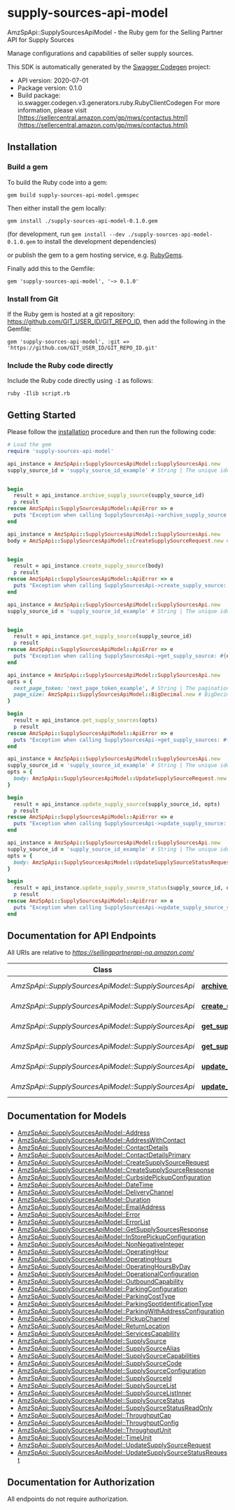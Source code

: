 # supply-sources-api-model

AmzSpApi::SupplySourcesApiModel - the Ruby gem for the Selling Partner API for Supply Sources

Manage configurations and capabilities of seller supply sources.

This SDK is automatically generated by the [Swagger Codegen](https://github.com/swagger-api/swagger-codegen) project:

- API version: 2020-07-01
- Package version: 0.1.0
- Build package: io.swagger.codegen.v3.generators.ruby.RubyClientCodegen
For more information, please visit [https://sellercentral.amazon.com/gp/mws/contactus.html](https://sellercentral.amazon.com/gp/mws/contactus.html)

## Installation

### Build a gem

To build the Ruby code into a gem:

```shell
gem build supply-sources-api-model.gemspec
```

Then either install the gem locally:

```shell
gem install ./supply-sources-api-model-0.1.0.gem
```
(for development, run `gem install --dev ./supply-sources-api-model-0.1.0.gem` to install the development dependencies)

or publish the gem to a gem hosting service, e.g. [RubyGems](https://rubygems.org/).

Finally add this to the Gemfile:

    gem 'supply-sources-api-model', '~> 0.1.0'

### Install from Git

If the Ruby gem is hosted at a git repository: https://github.com/GIT_USER_ID/GIT_REPO_ID, then add the following in the Gemfile:

    gem 'supply-sources-api-model', :git => 'https://github.com/GIT_USER_ID/GIT_REPO_ID.git'

### Include the Ruby code directly

Include the Ruby code directly using `-I` as follows:

```shell
ruby -Ilib script.rb
```

## Getting Started

Please follow the [installation](#installation) procedure and then run the following code:
```ruby
# Load the gem
require 'supply-sources-api-model'

api_instance = AmzSpApi::SupplySourcesApiModel::SupplySourcesApi.new
supply_source_id = 'supply_source_id_example' # String | The unique identifier of a supply source.


begin
  result = api_instance.archive_supply_source(supply_source_id)
  p result
rescue AmzSpApi::SupplySourcesApiModel::ApiError => e
  puts "Exception when calling SupplySourcesApi->archive_supply_source: #{e}"
end

api_instance = AmzSpApi::SupplySourcesApiModel::SupplySourcesApi.new
body = AmzSpApi::SupplySourcesApiModel::CreateSupplySourceRequest.new # CreateSupplySourceRequest | A request to create a supply source.


begin
  result = api_instance.create_supply_source(body)
  p result
rescue AmzSpApi::SupplySourcesApiModel::ApiError => e
  puts "Exception when calling SupplySourcesApi->create_supply_source: #{e}"
end

api_instance = AmzSpApi::SupplySourcesApiModel::SupplySourcesApi.new
supply_source_id = 'supply_source_id_example' # String | The unique identifier of a supply source.


begin
  result = api_instance.get_supply_source(supply_source_id)
  p result
rescue AmzSpApi::SupplySourcesApiModel::ApiError => e
  puts "Exception when calling SupplySourcesApi->get_supply_source: #{e}"
end

api_instance = AmzSpApi::SupplySourcesApiModel::SupplySourcesApi.new
opts = { 
  next_page_token: 'next_page_token_example', # String | The pagination token to retrieve a specific page of results.
  page_size: AmzSpApi::SupplySourcesApiModel::BigDecimal.new # BigDecimal | The number of supply sources to return per paginated request.
}

begin
  result = api_instance.get_supply_sources(opts)
  p result
rescue AmzSpApi::SupplySourcesApiModel::ApiError => e
  puts "Exception when calling SupplySourcesApi->get_supply_sources: #{e}"
end

api_instance = AmzSpApi::SupplySourcesApiModel::SupplySourcesApi.new
supply_source_id = 'supply_source_id_example' # String | The unique identitier of a supply source.
opts = { 
  body: AmzSpApi::SupplySourcesApiModel::UpdateSupplySourceRequest.new # UpdateSupplySourceRequest | 
}

begin
  result = api_instance.update_supply_source(supply_source_id, opts)
  p result
rescue AmzSpApi::SupplySourcesApiModel::ApiError => e
  puts "Exception when calling SupplySourcesApi->update_supply_source: #{e}"
end

api_instance = AmzSpApi::SupplySourcesApiModel::SupplySourcesApi.new
supply_source_id = 'supply_source_id_example' # String | The unique identifier of a supply source.
opts = { 
  body: AmzSpApi::SupplySourcesApiModel::UpdateSupplySourceStatusRequest.new # UpdateSupplySourceStatusRequest | 
}

begin
  result = api_instance.update_supply_source_status(supply_source_id, opts)
  p result
rescue AmzSpApi::SupplySourcesApiModel::ApiError => e
  puts "Exception when calling SupplySourcesApi->update_supply_source_status: #{e}"
end
```

## Documentation for API Endpoints

All URIs are relative to *https://sellingpartnerapi-na.amazon.com/*

Class | Method | HTTP request | Description
------------ | ------------- | ------------- | -------------
*AmzSpApi::SupplySourcesApiModel::SupplySourcesApi* | [**archive_supply_source**](docs/SupplySourcesApi.md#archive_supply_source) | **DELETE** /supplySources/2020-07-01/supplySources/{supplySourceId} | 
*AmzSpApi::SupplySourcesApiModel::SupplySourcesApi* | [**create_supply_source**](docs/SupplySourcesApi.md#create_supply_source) | **POST** /supplySources/2020-07-01/supplySources | 
*AmzSpApi::SupplySourcesApiModel::SupplySourcesApi* | [**get_supply_source**](docs/SupplySourcesApi.md#get_supply_source) | **GET** /supplySources/2020-07-01/supplySources/{supplySourceId} | 
*AmzSpApi::SupplySourcesApiModel::SupplySourcesApi* | [**get_supply_sources**](docs/SupplySourcesApi.md#get_supply_sources) | **GET** /supplySources/2020-07-01/supplySources | 
*AmzSpApi::SupplySourcesApiModel::SupplySourcesApi* | [**update_supply_source**](docs/SupplySourcesApi.md#update_supply_source) | **PUT** /supplySources/2020-07-01/supplySources/{supplySourceId} | 
*AmzSpApi::SupplySourcesApiModel::SupplySourcesApi* | [**update_supply_source_status**](docs/SupplySourcesApi.md#update_supply_source_status) | **PUT** /supplySources/2020-07-01/supplySources/{supplySourceId}/status | 

## Documentation for Models

 - [AmzSpApi::SupplySourcesApiModel::Address](docs/Address.md)
 - [AmzSpApi::SupplySourcesApiModel::AddressWithContact](docs/AddressWithContact.md)
 - [AmzSpApi::SupplySourcesApiModel::ContactDetails](docs/ContactDetails.md)
 - [AmzSpApi::SupplySourcesApiModel::ContactDetailsPrimary](docs/ContactDetailsPrimary.md)
 - [AmzSpApi::SupplySourcesApiModel::CreateSupplySourceRequest](docs/CreateSupplySourceRequest.md)
 - [AmzSpApi::SupplySourcesApiModel::CreateSupplySourceResponse](docs/CreateSupplySourceResponse.md)
 - [AmzSpApi::SupplySourcesApiModel::CurbsidePickupConfiguration](docs/CurbsidePickupConfiguration.md)
 - [AmzSpApi::SupplySourcesApiModel::DateTime](docs/DateTime.md)
 - [AmzSpApi::SupplySourcesApiModel::DeliveryChannel](docs/DeliveryChannel.md)
 - [AmzSpApi::SupplySourcesApiModel::Duration](docs/Duration.md)
 - [AmzSpApi::SupplySourcesApiModel::EmailAddress](docs/EmailAddress.md)
 - [AmzSpApi::SupplySourcesApiModel::Error](docs/Error.md)
 - [AmzSpApi::SupplySourcesApiModel::ErrorList](docs/ErrorList.md)
 - [AmzSpApi::SupplySourcesApiModel::GetSupplySourcesResponse](docs/GetSupplySourcesResponse.md)
 - [AmzSpApi::SupplySourcesApiModel::InStorePickupConfiguration](docs/InStorePickupConfiguration.md)
 - [AmzSpApi::SupplySourcesApiModel::NonNegativeInteger](docs/NonNegativeInteger.md)
 - [AmzSpApi::SupplySourcesApiModel::OperatingHour](docs/OperatingHour.md)
 - [AmzSpApi::SupplySourcesApiModel::OperatingHours](docs/OperatingHours.md)
 - [AmzSpApi::SupplySourcesApiModel::OperatingHoursByDay](docs/OperatingHoursByDay.md)
 - [AmzSpApi::SupplySourcesApiModel::OperationalConfiguration](docs/OperationalConfiguration.md)
 - [AmzSpApi::SupplySourcesApiModel::OutboundCapability](docs/OutboundCapability.md)
 - [AmzSpApi::SupplySourcesApiModel::ParkingConfiguration](docs/ParkingConfiguration.md)
 - [AmzSpApi::SupplySourcesApiModel::ParkingCostType](docs/ParkingCostType.md)
 - [AmzSpApi::SupplySourcesApiModel::ParkingSpotIdentificationType](docs/ParkingSpotIdentificationType.md)
 - [AmzSpApi::SupplySourcesApiModel::ParkingWithAddressConfiguration](docs/ParkingWithAddressConfiguration.md)
 - [AmzSpApi::SupplySourcesApiModel::PickupChannel](docs/PickupChannel.md)
 - [AmzSpApi::SupplySourcesApiModel::ReturnLocation](docs/ReturnLocation.md)
 - [AmzSpApi::SupplySourcesApiModel::ServicesCapability](docs/ServicesCapability.md)
 - [AmzSpApi::SupplySourcesApiModel::SupplySource](docs/SupplySource.md)
 - [AmzSpApi::SupplySourcesApiModel::SupplySourceAlias](docs/SupplySourceAlias.md)
 - [AmzSpApi::SupplySourcesApiModel::SupplySourceCapabilities](docs/SupplySourceCapabilities.md)
 - [AmzSpApi::SupplySourcesApiModel::SupplySourceCode](docs/SupplySourceCode.md)
 - [AmzSpApi::SupplySourcesApiModel::SupplySourceConfiguration](docs/SupplySourceConfiguration.md)
 - [AmzSpApi::SupplySourcesApiModel::SupplySourceId](docs/SupplySourceId.md)
 - [AmzSpApi::SupplySourcesApiModel::SupplySourceList](docs/SupplySourceList.md)
 - [AmzSpApi::SupplySourcesApiModel::SupplySourceListInner](docs/SupplySourceListInner.md)
 - [AmzSpApi::SupplySourcesApiModel::SupplySourceStatus](docs/SupplySourceStatus.md)
 - [AmzSpApi::SupplySourcesApiModel::SupplySourceStatusReadOnly](docs/SupplySourceStatusReadOnly.md)
 - [AmzSpApi::SupplySourcesApiModel::ThroughputCap](docs/ThroughputCap.md)
 - [AmzSpApi::SupplySourcesApiModel::ThroughputConfig](docs/ThroughputConfig.md)
 - [AmzSpApi::SupplySourcesApiModel::ThroughputUnit](docs/ThroughputUnit.md)
 - [AmzSpApi::SupplySourcesApiModel::TimeUnit](docs/TimeUnit.md)
 - [AmzSpApi::SupplySourcesApiModel::UpdateSupplySourceRequest](docs/UpdateSupplySourceRequest.md)
 - [AmzSpApi::SupplySourcesApiModel::UpdateSupplySourceStatusRequest](docs/UpdateSupplySourceStatusRequest.md)

## Documentation for Authorization

 All endpoints do not require authorization.

